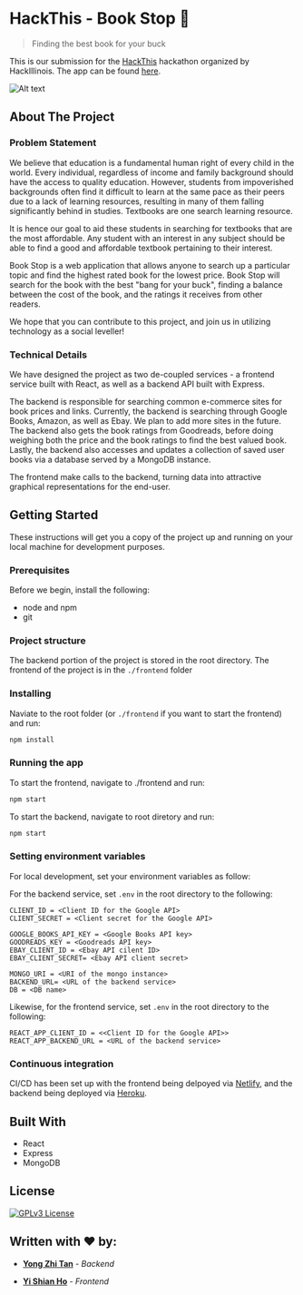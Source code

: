 # HackThis - Book Stop :book:
> Finding the best book for your buck

This is our submission for the [HackThis](http://hackthis.hackillinois.org/) hackathon organized by HackIllinois. The app can be found [here](https://jovial-jang-243cf5.netlify.app/).

![Alt text](https://i.imgur.com/cfnCmrV.png)

## About The Project
### Problem Statement
We believe that education is a fundamental human right of every child in the world. Every individual, regardless of income and family background should have the access to quality education. However, students from impoverished backgrounds often find it difficult to learn at the same pace as their peers due to a lack of learning resources, resulting in many of them falling significantly behind in studies. Textbooks are one search learning resource.   


It is hence our goal to aid these students in searching for textbooks that are the most affordable. Any student with an interest in any subject should be able to find a good and affordable textbook pertaining to their interest.  


Book Stop is a web application that allows anyone to search up a particular topic and find the highest rated book for the lowest price. Book Stop will search for the book with the best "bang for your buck", finding a balance between the cost of the book, and the ratings it receives from other readers.

We hope that you can contribute to this project, and join us in utilizing technology as a social leveller!

### Technical Details
We have designed the project as two de-coupled services - a frontend service built with React, as well as a backend API built with Express.

The backend is responsible for searching common e-commerce sites for book prices and links. Currently, the backend is searching through Google Books, Amazon, as well as Ebay. We plan to add more sites in the future. The backend also gets the book ratings from Goodreads, before doing weighing both the price and the book ratings to find the best valued book. Lastly, the backend also accesses and updates a collection of saved user books via a database served by a MongoDB instance.

The frontend make calls to the backend, turning data into attractive graphical representations for the end-user.

## Getting Started

These instructions will get you a copy of the project up and running on your local machine for development purposes. 

### Prerequisites
Before we begin, install the following:  
- node and npm
- git

### Project structure
The backend portion of the project is stored in the root directory. The frontend of the project is in the `./frontend` folder

### Installing

Naviate to the root folder (or `./frontend` if you want to start the frontend) and run:  
```sh
npm install
```

### Running the app
To start the frontend, navigate to ./frontend and run:  
```sh
npm start
```
To start the backend, navigate to root diretory and run:  
```sh
npm start
```

### Setting environment variables 
For local development, set your environment variables as follow:

For the backend service, set `.env` in the root directory to the following:
```
CLIENT_ID = <Client ID for the Google API>
CLIENT_SECRET = <Client secret for the Google API>

GOOGLE_BOOKS_API_KEY = <Google Books API key>
GOODREADS_KEY = <Goodreads API key>
EBAY_CLIENT_ID = <Ebay API cilent ID>
EBAY_CLIENT_SECRET= <Ebay API client secret>

MONGO_URI = <URI of the mongo instance>
BACKEND_URL= <URL of the backend service>
DB = <DB name>
```

Likewise, for the frontend service, set `.env` in the root directory to the following:
```
REACT_APP_CLIENT_ID = <<Client ID for the Google API>>
REACT_APP_BACKEND_URL = <URL of the backend service>
```


### Continuous integration
CI/CD has been set up with the frontend being delpoyed via [Netlify](https://www.netlify.com/), and the backend being deployed via [Heroku](https://www.heroku.com/).
## Built With
- React
- Express
- MongoDB

## License 
[![GPLv3 License](https://img.shields.io/badge/License-GPL%20v3-yellow.svg)](https://opensource.org/licenses/)

## Written with :heart: by:

* [**Yong Zhi Tan**](https://github.com/tanyongzhi)  - *Backend* 

* [**Yi Shian Ho**](https://github.com/hoyishian) - *Frontend* 
